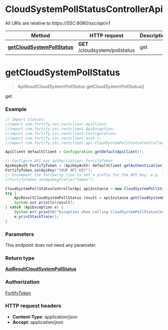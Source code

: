 # CloudSystemPollStatusControllerApi

All URIs are relative to *https://SSC:8080/ssc/api/v1*

Method | HTTP request | Description
------------- | ------------- | -------------
[**getCloudSystemPollStatus**](CloudSystemPollStatusControllerApi.md#getCloudSystemPollStatus) | **GET** /cloudsystem/pollstatus | get


<a name="getCloudSystemPollStatus"></a>
# **getCloudSystemPollStatus**
> ApiResultCloudSystemPollStatus getCloudSystemPollStatus()

get

### Example
```java
// Import classes:
//import com.fortify.ssc.restclient.ApiClient;
//import com.fortify.ssc.restclient.ApiException;
//import com.fortify.ssc.restclient.Configuration;
//import com.fortify.ssc.restclient.auth.*;
//import com.fortify.ssc.restclient.api.CloudSystemPollStatusControllerApi;

ApiClient defaultClient = Configuration.getDefaultApiClient();

// Configure API key authorization: FortifyToken
ApiKeyAuth FortifyToken = (ApiKeyAuth) defaultClient.getAuthentication("FortifyToken");
FortifyToken.setApiKey("YOUR API KEY");
// Uncomment the following line to set a prefix for the API key, e.g. "Token" (defaults to null)
//FortifyToken.setApiKeyPrefix("Token");

CloudSystemPollStatusControllerApi apiInstance = new CloudSystemPollStatusControllerApi();
try {
    ApiResultCloudSystemPollStatus result = apiInstance.getCloudSystemPollStatus();
    System.out.println(result);
} catch (ApiException e) {
    System.err.println("Exception when calling CloudSystemPollStatusControllerApi#getCloudSystemPollStatus");
    e.printStackTrace();
}
```

### Parameters
This endpoint does not need any parameter.

### Return type

[**ApiResultCloudSystemPollStatus**](ApiResultCloudSystemPollStatus.md)

### Authorization

[FortifyToken](../README.md#FortifyToken)

### HTTP request headers

 - **Content-Type**: application/json
 - **Accept**: application/json

